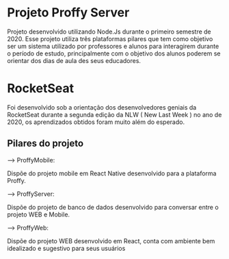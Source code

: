 # Projeto Proffy Server

Projeto desenvolvido utilizando Node.Js durante o primeiro semestre de 2020. Esse projeto utiliza três plataformas pilares que tem como objetivo ser um sistema utilizado por professores e alunos para interagirem durante o período de estudo, principalmente com o objetivo dos alunos poderem se orientar dos dias de aula des seus educadores.

# RocketSeat

Foi desenvolvido sob a orientação dos desenvolvedores geniais da RocketSeat durante a segunda edição da NLW ( New Last Week ) no ano de 2020, os aprendizados obtidos foram muito além do esperado.

## Pilares do projeto

--> ProffyMobile:

Dispõe do projeto mobile em React Native desenvolvido para a plataforma Proffy.

--> ProffyServer:

Dispõe do projeto de banco de dados desenvolvido para conversar entre o projeto WEB e Mobile.

--> ProffyWeb:

Dispõe do projeto WEB desenvolvido em React, conta com ambiente bem idealizado e sugestivo para seus usuários
 

